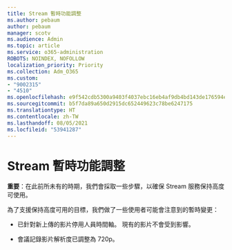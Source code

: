 ```yaml
---
title: Stream 暫時功能調整
ms.author: pebaum
author: pebaum
manager: scotv
ms.audience: Admin
ms.topic: article
ms.service: o365-administration
ROBOTS: NOINDEX, NOFOLLOW
localization_priority: Priority
ms.collection: Adm_O365
ms.custom:
- "9002315"
- "4510"
ms.openlocfilehash: e9f542cdb5300a9403f4037ebc16eb4af9db4bd143de176594efb0c3bee00f55
ms.sourcegitcommit: b5f7da89a650d2915dc652449623c78be6247175
ms.translationtype: HT
ms.contentlocale: zh-TW
ms.lasthandoff: 08/05/2021
ms.locfileid: "53941287"
---
```

# <a name="stream-temporary-feature-adjustments"></a>Stream 暫時功能調整

**重要**：在此前所未有的時期，我們會採取一些步驟，以確保 Stream 服務保持高度可使用。

為了支援保持高度可用的目標，我們做了一些使用者可能會注意到的暫時變更： 

- 已針對新上傳的影片停用人員時間軸。 現有的影片不會受到影響。

- 會議記錄影片解析度已調整為 720p。

